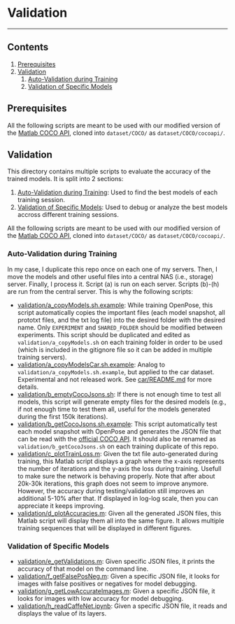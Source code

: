 # Validation
----------------------------------------------------------------------------------------------------



## Contents
1. [Prerequisites](#prerequisites)
2. [Validation](#validation)
    1. [Auto-Validation during Training](#auto-validation-during-training)
    2. [Validation of Specific Models](#validation-of-specific-models)



## Prerequisites
All the following scripts are meant to be used with our modified version of the [Matlab COCO API](https://github.com/gineshidalgo99/cocoapi.git), cloned into `dataset/COCO/` as `dataset/COCO/cocoapi/`.



## Validation
This directory contains multiple scripts to evaluate the accuracy of the trained models. It is split into 2 sections:
1. [Auto-Validation during Training](#auto-validation-during-training): Used to find the best models of each training session.
2. [Validation of Specific Models](#validation-of-specific-models): Used to debug or analyze the best models accross different training sessions.

All the following scripts are meant to be used with our modified version of the [Matlab COCO API](https://github.com/gineshidalgo99/cocoapi.git), cloned into `dataset/COCO/` as `dataset/COCO/cocoapi/`.



### Auto-Validation during Training
In my case, I duplicate this repo once on each one of my servers. Then, I move the models and other useful files into a central NAS (i.e., storage) server. Finally, I process it. Script (a) is run on each server. Scripts (b)-(h) are run from the central server. This is why the following scripts:
- [validation/a_copyModels.sh.example](./a_copyModels.sh.example): While training OpenPose, this script automatically copies the important files (each model snapshot, all prototxt files, and the txt log file) into the desired folder with the desired name. Only `EXPERIMENT` and `SHARED_FOLDER` should be modified between experiments. This script should be duplicated and edited as `validation/a_copyModels.sh` on each training folder in order to be used (which is included in the gitignore file so it can be added in multiple training servers).
- [validation/a_copyModelsCar.sh.example](./a_copyModelsCar.sh.example): Analog to `validation/a_copyModels.sh.example`, but applied to the car dataset. Experimental and not released work. See [car/README.md](../car/README.md) for more details.
- [validation/b_emptyCocoJsons.sh](./b_emptyCocoJsons.sh): If there is not enough time to test all models, this script will generate empty files for the desired models (e.g., if not enough time to test them all, useful for the models generated during the first 150k iterations).
- [validation/b_getCocoJsons.sh.example](./b_getCocoJsons.sh.example): This script automatically test each model snapshot with OpenPose and generates the JSON file that can be read with the [official COCO API](https://github.com/cocodataset/cocoapi). It should also be renamed as `validation/b_getCocoJsons.sh` on each training duplicate of this repo.
- [validation/c_plotTrainLoss.m](./c_plotTrainLoss.m): Given the txt file auto-generated during training, this Matlab script displays a graph where the x-axis represents the number of iterations and the y-axis the loss during training. Usefull to make sure the network is behaving properly. Note that after about 20k-30k iterations, this graph does not seem to improve anymore. However, the accuracy during testing/validation still improves an additional 5-10% after that. If displayed in log-log scale, then you can appreciate it keeps improving.
- [validation/d_plotAccuracies.m](./d_plotAccuracies.m): Given all the generated JSON files, this Matlab script will display them all into the same figure. It allows multiple training sequences that will be displayed in different figures.



### Validation of Specific Models
- [validation/e_getValidations.m](./e_getValidations.m): Given specific JSON files, it prints the accuracy of that model on the command line.
- [validation/f_getFalsePosNeg.m](./f_getFalsePosNeg.m): Given a specific JSON file, it looks for images with false positives or negatives for model debugging.
- [validation/g_getLowAccurateImages.m](./g_getLowAccurateImages.m): Given a specific JSON file, it looks for images with low accuracy for model debugging.
- [validation/h_readCaffeNet.ipynb](./h_readCaffeNet.ipynb): Given a specific JSON file, it reads and displays the value of its layers.
